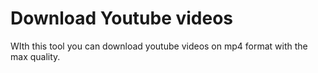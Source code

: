 # Download Youtube videos
WIth this tool you can download youtube videos on mp4 format with the max quality.
